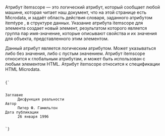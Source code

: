<p>
	Атрибут <LA>itemscope</LA>  — это логический атрибут, который сообщает любой машине, которая читает наш документ, что на этой странице есть Microdata, и задаёт область действия словаря, заданного атрибутом <LA> itemtype</LA> , в структуре данных.
	Указание атрибута <LA>itemscope</LA> для элемента создает новый элемент, результатом которого является группа пар имя-значение, которые описывают свойства и их значения для объекта, представленного этим элементом.
</p>

<p>
	Данный атрибут является логическим атрибутом. Может указываться либо без значения, либо с пустым значением. Атрибут <LA>itemscope</LA> относится к глобальным атрибутам, и может быть использован с любым элементом HTML. Атрибут <LA>itemscope</LA> относится к спецификации HTML Microdata.
</p>

<ExampleBox>

<Code>
{`
<dl itemscope
    itemtype="http://vocab.example.net/book"
    itemid="urn:isbn:0-330-34032-8">
<dt>Заглавие <dd itemprop="title">Дисфункция реальности
<dt>Автор <dd itemprop="author">Питер Ф. Гамильтон
<dt>Дата публикации
<dd><time itemprop="pubdate" datetime="1996-01-26">26 января 1996</time></dl>
`}
</Code>

</ExampleBox>


